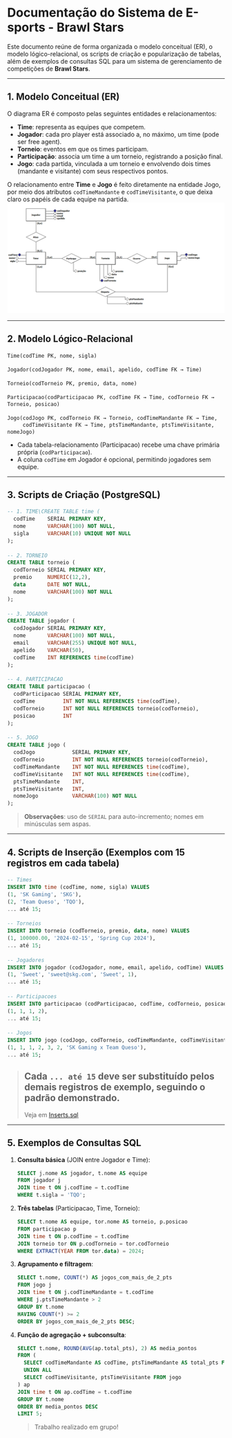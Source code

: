 # Documentação do Sistema de E-sports - Brawl Stars

Este documento reúne de forma organizada o modelo conceitual (ER), o modelo lógico-relacional, os scripts de criação e popularização de tabelas, além de exemplos de consultas SQL para um sistema de gerenciamento de competições de **Brawl Stars**.

---

## 1. Modelo Conceitual (ER)

O diagrama ER é composto pelas seguintes entidades e relacionamentos:

- **Time**: representa as equipes que competem.
- **Jogador**: cada pro player está associado a, no máximo, um time (pode ser free agent).
- **Torneio**: eventos em que os times participam.
- **Participação**: associa um time a um torneio, registrando a posição final.
- **Jogo**: cada partida, vinculada a um torneio e envolvendo dois times (mandante e visitante) com seus respectivos pontos.

O relacionamento entre **Time** e **Jogo** é feito diretamente na entidade Jogo, por meio dos atributos `codTimeMandante` e `codTimeVisitante`, o que deixa claro os papéis de cada equipe na partida.
![modeloRelacional](../model/model.png)

---

## 2. Modelo Lógico-Relacional

```plaintext
Time(codTime PK, nome, sigla)

Jogador(codJogador PK, nome, email, apelido, codTime FK → Time)

Torneio(codTorneio PK, premio, data, nome)

Participacao(codParticipacao PK, codTime FK → Time, codTorneio FK → Torneio, posicao)

Jogo(codJogo PK, codTorneio FK → Torneio, codTimeMandante FK → Time,
     codTimeVisitante FK → Time, ptsTimeMandante, ptsTimeVisitante, nomeJogo)
```

- Cada tabela-relacionamento (Participacao) recebe uma chave primária própria (`codParticipacao`).
- A coluna `codTime` em Jogador é opcional, permitindo jogadores sem equipe.

---

## 3. Scripts de Criação (PostgreSQL)

```sql
-- 1. TIME\CREATE TABLE time (
  codTime    SERIAL PRIMARY KEY,
  nome       VARCHAR(100) NOT NULL,
  sigla      VARCHAR(10) UNIQUE NOT NULL
);

-- 2. TORNEIO
CREATE TABLE torneio (
  codTorneio SERIAL PRIMARY KEY,
  premio     NUMERIC(12,2),
  data       DATE NOT NULL,
  nome       VARCHAR(100) NOT NULL
);

-- 3. JOGADOR
CREATE TABLE jogador (
  codJogador SERIAL PRIMARY KEY,
  nome       VARCHAR(100) NOT NULL,
  email      VARCHAR(255) UNIQUE NOT NULL,
  apelido    VARCHAR(50),
  codTime    INT REFERENCES time(codTime)
);

-- 4. PARTICIPACAO
CREATE TABLE participacao (
  codParticipacao SERIAL PRIMARY KEY,
  codTime         INT NOT NULL REFERENCES time(codTime),
  codTorneio      INT NOT NULL REFERENCES torneio(codTorneio),
  posicao         INT
);

-- 5. JOGO
CREATE TABLE jogo (
  codJogo            SERIAL PRIMARY KEY,
  codTorneio         INT NOT NULL REFERENCES torneio(codTorneio),
  codTimeMandante    INT NOT NULL REFERENCES time(codTime),
  codTimeVisitante   INT NOT NULL REFERENCES time(codTime),
  ptsTimeMandante    INT,
  ptsTimeVisitante   INT,
  nomeJogo           VARCHAR(100) NOT NULL
);
```

> **Observações**: uso de `SERIAL` para auto-incremento; nomes em minúsculas sem aspas.

---

## 4. Scripts de Inserção (Exemplos com 15 registros em cada tabela)

```sql
-- Times
INSERT INTO time (codTime, nome, sigla) VALUES
(1, 'SK Gaming', 'SKG'),
(2, 'Team Queso', 'TQO'),
... até 15;

-- Torneios
INSERT INTO torneio (codTorneio, premio, data, nome) VALUES
(1, 100000.00, '2024-02-15', 'Spring Cup 2024'),
... até 15;

-- Jogadores
INSERT INTO jogador (codJogador, nome, email, apelido, codTime) VALUES
(1, 'Sweet', 'sweet@skg.com', 'Sweet', 1),
... até 15;

-- Participacoes
INSERT INTO participacao (codParticipacao, codTime, codTorneio, posicao) VALUES
(1, 1, 1, 2),
... até 15;

-- Jogos
INSERT INTO jogo (codJogo, codTorneio, codTimeMandante, codTimeVisitante, ptsTimeMandante, ptsTimeVisitante, nomeJogo) VALUES
(1, 1, 1, 2, 3, 2, 'SK Gaming x Team Queso'),
... até 15;
```

> ## Cada `... até 15` deve ser substituído pelos demais registros de exemplo, seguindo o padrão demonstrado.
>
> Veja em [Inserts.sql](../sql/insert.sql)

---

## 5. Exemplos de Consultas SQL

1. **Consulta básica** (JOIN entre Jogador e Time):

   ```sql
   SELECT j.nome AS jogador, t.nome AS equipe
   FROM jogador j
   JOIN time t ON j.codTime = t.codTime
   WHERE t.sigla = 'TQO';
   ```

2. **Três tabelas** (Participacao, Time, Torneio):

   ```sql
   SELECT t.nome AS equipe, tor.nome AS torneio, p.posicao
   FROM participacao p
   JOIN time t ON p.codTime = t.codTime
   JOIN torneio tor ON p.codTorneio = tor.codTorneio
   WHERE EXTRACT(YEAR FROM tor.data) = 2024;
   ```

3. **Agrupamento e filtragem**:

   ```sql
   SELECT t.nome, COUNT(*) AS jogos_com_mais_de_2_pts
   FROM jogo j
   JOIN time t ON j.codTimeMandante = t.codTime
   WHERE j.ptsTimeMandante > 2
   GROUP BY t.nome
   HAVING COUNT(*) >= 2
   ORDER BY jogos_com_mais_de_2_pts DESC;
   ```

4. **Função de agregação + subconsulta**:
   ```sql
   SELECT t.nome, ROUND(AVG(ap.total_pts), 2) AS media_pontos
   FROM (
     SELECT codTimeMandante AS codTime, ptsTimeMandante AS total_pts FROM jogo
     UNION ALL
     SELECT codTimeVisitante, ptsTimeVisitante FROM jogo
   ) ap
   JOIN time t ON ap.codTime = t.codTime
   GROUP BY t.nome
   ORDER BY media_pontos DESC
   LIMIT 5;
   ```
   > Trabalho realizado em grupo!
